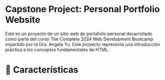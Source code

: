 # Capstone Project: Personal Portfolio Website

Este es un proyecto de un sitio web de portafolio personal desarrollado como parte del curso The Complete 2024 Web Development Bootcamp impartido por la Dra. Angela Yu. Este proyecto representa una introducción práctica a los conceptos fundamentales de HTML.

# 🌟 Características
